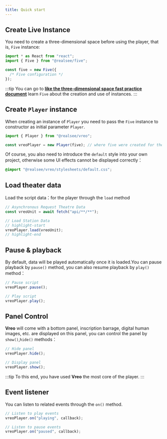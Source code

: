 ```yaml
---
title: Quick start
---
```


## Create Live Instance

You need to create a three-dimensional space before using the player, that is, `Five` instance:

```ts
import * as React from "react";
import { Five } from "@realsee/five";

const five = new Five({
  /* Five configuration */
});
```

:::tip
You can go to [**like the three-dimensional space fast practice document**](../../3d-space/get-started/usage/00.space.md) learn `Five` about the creation and use of instances.
:::

## Create `Player` instance

When creating an instance of `Player` you need to pass the `Five` instance to constructor as initial parameter `Player`.

```ts
import { Player } from "@realsee/vreo";

const vreoPlayer = new Player(five); // where five were created for the previous step
```

Of course, you also need to introduce the `default` style into your own project, otherwise some UI effects cannot be displayed correctly：

```css
@import "@realsee/vreo/stylesheets/default.css";
```

## Load theater data

Load the script data：for the player through the `load` method

```ts
// Asynchronous Request Theatre Data
const vreoUnit = await fetch("api/**/**");

// Load Station Data
// highlight-start
vreoPlayer.load(vreoUnit);
// highlight-end
```

## Pause & playback

By default, data will be played automatically once it is loaded.You can pause playback by `pause()` method, you can also resume playback by `play()` method：

```ts
// Pause script
vreoPlayer.pause();

// Play script
vreoPlayer.play();
```

## Panel Control

**Vreo** will come with a bottom panel, inscription barrage, digital human images, etc. are displayed on this panel, you can control the panel by `show()`,`hide()` methods：

```ts
// Hide panel
vreoPlayer.hide();

// Display panel
vreoPlayer.show();
```

:::tip
To this end, you have used **Vreo** the most core of the player.
:::

## Event listener

You can listen to related events through the `on()` method.

```ts
// Listen to play events
vreoPlayer.on("playing", callback);

// Listen to pause events
vreoPlayer.on("paused", callback);
```
